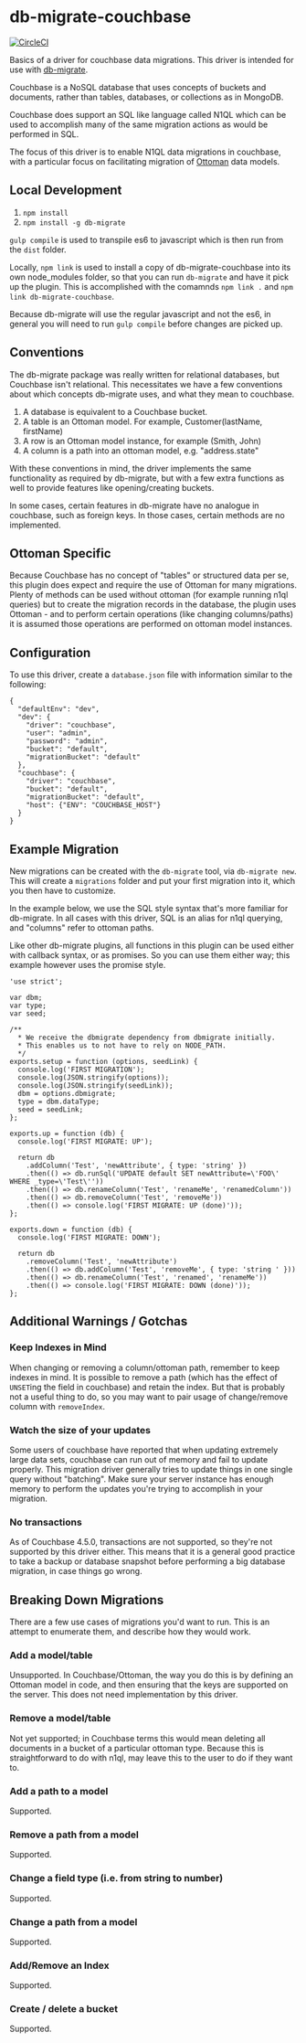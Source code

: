 # db-migrate-couchbase

[![CircleCI](https://circleci.com/gh/etops/db-migrate-couchbase.svg?style=shield&circle-token=97aa45b12244350e6fb856c5689884899fc6dd29)](https://circleci.com/gh/etops/db-migrate-couchbase)

Basics of a driver for couchbase data migrations.  This driver is intended for use with 
[db-migrate](https://db-migrate.readthedocs.io/en/latest/search/).

Couchbase is a NoSQL database that uses concepts of buckets and documents, rather than tables, databases,
or collections as in MongoDB.

Couchbase does support an SQL like language called N1QL which can be used to accomplish many of the same 
migration actions as would be performed in SQL.

The focus of this driver is to enable N1QL data migrations in couchbase, with a particular focus on 
facilitating migration of [Ottoman](https://github.com/couchbaselabs/node-ottoman) data models.

## Local Development

1. `npm install` 
2. `npm install -g db-migrate`

`gulp compile` is used to transpile es6 to javascript which is then run from the `dist` folder.

Locally, `npm link` is used to install a copy of db-migrate-couchbase into its own node_modules folder,
so that you can run `db-migrate` and have it pick up the plugin.  This is accomplished with the comamnds
`npm link .` and `npm link db-migrate-couchbase`.

Because db-migrate will use the regular javascript and not the es6, in general you will need to run
`gulp compile` before changes are picked up.

## Conventions

The db-migrate package was really written for relational databases, but Couchbase isn't relational.
This necessitates we have a few conventions about which concepts db-migrate uses, and what they mean
to couchbase.

1. A database is equivalent to a Couchbase bucket.
2. A table is an Ottoman model.  For example, Customer(lastName, firstName)
3. A row is an Ottoman model instance, for example (Smith, John)
4. A column is a path into an ottoman model, e.g. "address.state"

With these conventions in mind, the driver implements the same functionality as required by db-migrate,
but with a few extra functions as well to provide features like opening/creating buckets.

In some cases, certain features in db-migrate have no analogue in couchbase, such as foreign keys.
In those cases, certain methods are no implemented.

## Ottoman Specific

Because Couchbase has no concept of "tables" or structured data per se, this plugin does expect
and require the use of Ottoman for many migrations.  Plenty of methods can be used without ottoman
(for example running n1ql queries) but to create the migration records in the database, the plugin
uses Ottoman - and to perform certain operations (like changing columns/paths) it is assumed those
operations are performed on ottoman model instances.

## Configuration

To use this driver, create a `database.json` file with information similar to the following:

```
{
  "defaultEnv": "dev",
  "dev": {
    "driver": "couchbase",
    "user": "admin",
    "password": "admin",
    "bucket": "default",
    "migrationBucket": "default"
  },
  "couchbase": {
    "driver": "couchbase",
    "bucket": "default",
    "migrationBucket": "default",    
    "host": {"ENV": "COUCHBASE_HOST"}
  }
}
```

## Example Migration

New migrations can be created with the `db-migrate` tool, via `db-migrate new`.  This will create a 
`migrations` folder and put your first migration into it, which you then have to customize.

In the example below, we use the SQL style syntax that's more familiar for db-migrate.  In all cases
with this driver, SQL is an alias for n1ql querying, and "columns" refer to ottoman paths.

Like other db-migrate plugins, all functions in this plugin can be used either with callback syntax,
or as promises.  So you can use them either way; this example however uses the promise style.

```
'use strict';

var dbm;
var type;
var seed;

/**
  * We receive the dbmigrate dependency from dbmigrate initially.
  * This enables us to not have to rely on NODE_PATH.
  */
exports.setup = function (options, seedLink) {
  console.log('FIRST MIGRATION');
  console.log(JSON.stringify(options));
  console.log(JSON.stringify(seedLink));
  dbm = options.dbmigrate;
  type = dbm.dataType;
  seed = seedLink;
};

exports.up = function (db) {
  console.log('FIRST MIGRATE: UP');

  return db
    .addColumn('Test', 'newAttribute', { type: 'string' })
    .then(() => db.runSql('UPDATE default SET newAttribute=\'FOO\' WHERE _type=\'Test\''))
    .then(() => db.renameColumn('Test', 'renameMe', 'renamedColumn'))
    .then(() => db.removeColumn('Test', 'removeMe'))
    .then(() => console.log('FIRST MIGRATE: UP (done)'));
};

exports.down = function (db) {
  console.log('FIRST MIGRATE: DOWN');

  return db
    .removeColumn('Test', 'newAttribute')
    .then(() => db.addColumn('Test', 'removeMe', { type: 'string ' }))
    .then(() => db.renameColumn('Test', 'renamed', 'renameMe'))
    .then(() => console.log('FIRST MIGRATE: DOWN (done)'));
};
```

## Additional Warnings / Gotchas

### Keep Indexes in Mind

When changing or removing a column/ottoman path, remember to keep indexes in mind.  It is possible to remove
a path (which has the effect of `UNSET`ing the field in couchbase) and retain the index.  But that is probably
not a useful thing to do, so you may want to pair usage of change/remove column with `removeIndex`.

### Watch the size of your updates

Some users of couchbase have reported that when updating extremely large data sets, couchbase can run out
of memory and fail to update properly.  This migration driver generally tries to update things in one single
query without "batching".  Make sure your server instance has enough memory to perform the updates you're 
trying to accomplish in your migration.

### No transactions

As of Couchbase 4.5.0, transactions are not supported, so they're not supported by this driver either.
This means that it is a general good practice to take a backup or database snapshot before performing a big
database migration, in case things go wrong.

## Breaking Down Migrations

There are a few use cases of migrations you'd want to run.  This is an attempt to enumerate them, and
describe how they would work.

### Add a model/table

Unsupported.  In Couchbase/Ottoman, the way you do this is by defining an Ottoman model in code, and then
ensuring that the keys are supported on the server.  This does not need implementation by this driver.

### Remove a model/table

Not yet supported; in Couchbase terms this would mean deleting all documents in a bucket of a particular
ottoman type.  Because this is straightforward to do with n1ql, may leave this to the user to do if they
want to.

### Add a path to a model

Supported.

### Remove a path from a model

Supported.

### Change a field type (i.e. from string to number)

Supported.

### Change a path from a model

Supported.

### Add/Remove an Index

Supported.

### Create / delete a bucket

Supported.

